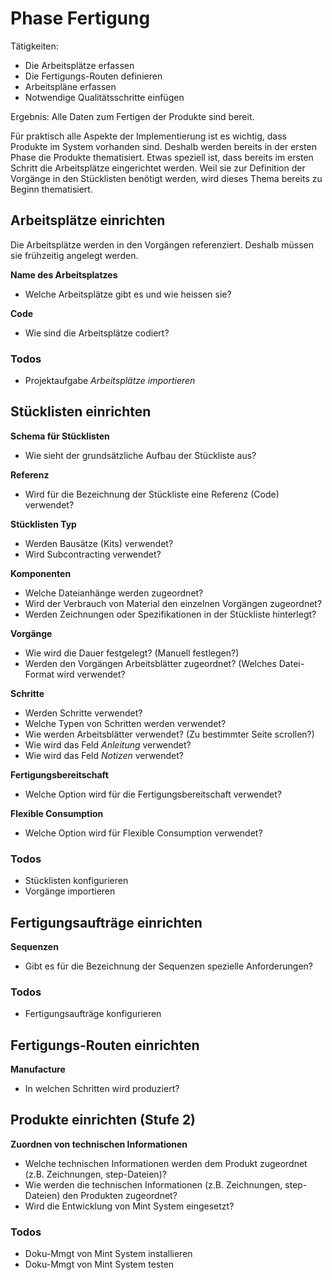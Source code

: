 # Phase Fertigung

Tätigkeiten:

* Die Arbeitsplätze erfassen
* Die Fertigungs-Routen definieren
* Arbeitspläne erfassen
* Notwendige Qualitätsschritte einfügen

Ergebnis: Alle Daten zum Fertigen der Produkte sind bereit.
  
Für praktisch alle Aspekte der Implementierung ist es wichtig, dass Produkte im System vorhanden sind. Deshalb werden bereits in der ersten Phase die Produkte thematisiert. Etwas speziell ist, dass bereits im ersten Schritt die Arbeitsplätze eingerichtet werden. Weil sie zur Definition der Vorgänge in den Stücklisten benötigt werden, wird dieses Thema bereits zu Beginn thematisiert.

## Arbeitsplätze einrichten

Die Arbeitsplätze werden in den Vorgängen referenziert. Deshalb müssen sie frühzeitig angelegt werden.

**Name des Arbeitsplatzes**

- Welche Arbeitsplätze gibt es und wie heissen sie?

**Code**

- Wie sind die Arbeitsplätze codiert?

### Todos

- Projektaufgabe *Arbeitsplätze importieren*

## Stücklisten einrichten

**Schema für Stücklisten**

- Wie sieht der grundsätzliche Aufbau der Stückliste aus?

**Referenz**

- Wird für die Bezeichnung der Stückliste eine Referenz (Code) verwendet?

**Stücklisten Typ**

- Werden Bausätze (Kits) verwendet?
- Wird Subcontracting verwendet?

**Komponenten**

- Welche Dateianhänge werden zugeordnet?
- Wird der Verbrauch von Material den einzelnen Vorgängen zugeordnet?
- Werden Zeichnungen oder Spezifikationen in der Stückliste hinterlegt?

**Vorgänge**

- Wie wird die Dauer festgelegt? (Manuell festlegen?)
- Werden den Vorgängen Arbeitsblätter zugeordnet? (Welches Datei-Format wird verwendet?

**Schritte**

- Werden Schritte verwendet?
- Welche Typen von Schritten werden verwendet?
- Wie werden Arbeitsblätter verwendet? (Zu bestimmter Seite scrollen?)
- Wie wird das Feld *Anleitung* verwendet?
- Wie wird das Feld *Notizen* verwendet?

**Fertigungsbereitschaft**

- Welche Option wird für die Fertigungsbereitschaft verwendet?

**Flexible Consumption**

- Welche Option wird für Flexible Consumption verwendet?

### Todos

- Stücklisten konfigurieren
- Vorgänge importieren

## Fertigungsaufträge einrichten

**Sequenzen**

-   Gibt es für die Bezeichnung der Sequenzen spezielle Anforderungen?

### Todos

- Fertigungsaufträge konfigurieren

## Fertigungs-Routen einrichten

**Manufacture**

- In welchen Schritten wird produziert?


## Produkte einrichten (Stufe 2)

**Zuordnen von technischen Informationen**

- Welche technischen Informationen werden dem Produkt zugeordnet (z.B. Zeichnungen, step-Dateien)?
- Wie werden die technischen Informationen (z.B. Zeichnungen, step-Dateien) den Produkten zugeordnet?
- Wird die Entwicklung von Mint System eingesetzt?

### Todos

- Doku-Mmgt von Mint System installieren
- Doku-Mmgt von Mint System testen




